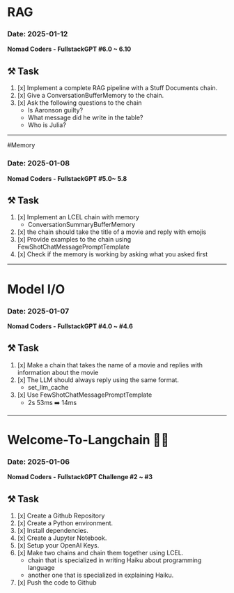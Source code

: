 # RAG

### Date: 2025-01-12

**Nomad Coders - FullstackGPT #6.0 ~ 6.10**

## ⚒️ Task
1. [x] Implement a complete RAG pipeline with a Stuff Documents chain.
2. [x] Give a ConversationBufferMemory to the chain.
3. [x] Ask the following questions to the chain
   - Is Aaronson guilty?
   - What message did he write in the table?
   - Who is Julia?

---

#Memory

### Date: 2025-01-08

**Nomad Coders - FullstackGPT #5.0~ 5.8**

## ⚒️ Task
1. [x] Implement an LCEL chain with memory
   - ConversationSummaryBufferMemory
2. [x] the chain should take the title of a movie and reply with emojis
3. [x] Provide examples to the chain using FewShotChatMessagePromptTemplate
4. [x] Check if the memory is working by asking what you asked first

---
# Model I/O

### Date: 2025-01-07

**Nomad Coders - FullstackGPT #4.0 ~ #4.6**

## ⚒️ Task
1. [x] Make a chain that takes the name of a movie and replies with information about the movie 
2. [x] The LLM should always reply using the same format.
   - set_llm_cache
3. [x] Use FewShotChatMessagePromptTemplate
   - 2s 53ms ➡️ 14ms
---
# Welcome-To-Langchain 🦜🔗

### Date: 2025-01-06

**Nomad Coders - FullstackGPT Challenge #2 ~ #3**

## ⚒️ Task

1. [x] Create a Github Repository
2. [x] Create a Python environment.
3. [x] Install dependencies.
4. [x] Create a Jupyter Notebook.
5. [x] Setup your OpenAI Keys.
6. [x] Make two chains and chain them together using LCEL.
   - chain that is specialized in writing Haiku about programming language
   - another one that is specialized in explaining Haiku.
7. [x] Push the code to Github
